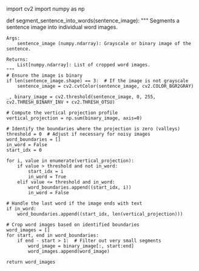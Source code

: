 import cv2
import numpy as np

def segment_sentence_into_words(sentence_image):
    """
    Segments a sentence image into individual word images.

    Args:
        sentence_image (numpy.ndarray): Grayscale or binary image of the sentence.

    Returns:
        List[numpy.ndarray]: List of cropped word images.
    """
    # Ensure the image is binary
    if len(sentence_image.shape) == 3:  # If the image is not grayscale
        sentence_image = cv2.cvtColor(sentence_image, cv2.COLOR_BGR2GRAY)

    _, binary_image = cv2.threshold(sentence_image, 0, 255, cv2.THRESH_BINARY_INV + cv2.THRESH_OTSU)

    # Compute the vertical projection profile
    vertical_projection = np.sum(binary_image, axis=0)

    # Identify the boundaries where the projection is zero (valleys)
    threshold = 0  # Adjust if necessary for noisy images
    word_boundaries = []
    in_word = False
    start_idx = 0

    for i, value in enumerate(vertical_projection):
        if value > threshold and not in_word:
            start_idx = i
            in_word = True
        elif value <= threshold and in_word:
            word_boundaries.append((start_idx, i))
            in_word = False

    # Handle the last word if the image ends with text
    if in_word:
        word_boundaries.append((start_idx, len(vertical_projection)))

    # Crop word images based on identified boundaries
    word_images = []
    for start, end in word_boundaries:
        if end - start > 1:  # Filter out very small segments
            word_image = binary_image[:, start:end]
            word_images.append(word_image)

    return word_images
